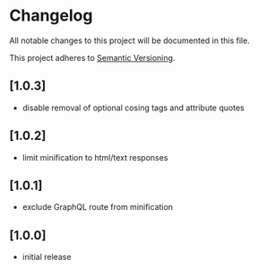 # Changelog

All notable changes to this project will be documented in this file.

This project adheres to [Semantic Versioning](http://semver.org/).

## [1.0.3]

* disable removal of optional cosing tags and attribute quotes

## [1.0.2]

* limit minification to html/text responses

## [1.0.1]

* exclude GraphQL route from minification

## [1.0.0]

* initial release
